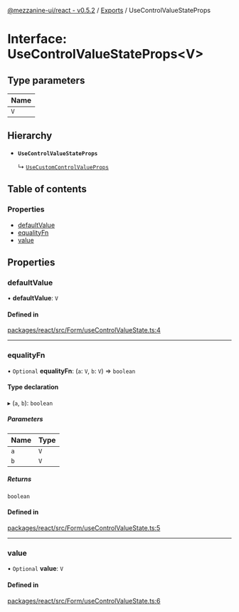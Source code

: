 [@mezzanine-ui/react - v0.5.2](../README.md) / [Exports](../modules.md) / UseControlValueStateProps

# Interface: UseControlValueStateProps<V\>

## Type parameters

| Name |
| :------ |
| `V` |

## Hierarchy

- **`UseControlValueStateProps`**

  ↳ [`UseCustomControlValueProps`](usecustomcontrolvalueprops.md)

## Table of contents

### Properties

- [defaultValue](usecontrolvaluestateprops.md#defaultvalue)
- [equalityFn](usecontrolvaluestateprops.md#equalityfn)
- [value](usecontrolvaluestateprops.md#value)

## Properties

### defaultValue

• **defaultValue**: `V`

#### Defined in

[packages/react/src/Form/useControlValueState.ts:4](https://github.com/Mezzanine-UI/mezzanine/blob/83e0173/packages/react/src/Form/useControlValueState.ts#L4)

___

### equalityFn

• `Optional` **equalityFn**: (`a`: `V`, `b`: `V`) => `boolean`

#### Type declaration

▸ (`a`, `b`): `boolean`

##### Parameters

| Name | Type |
| :------ | :------ |
| `a` | `V` |
| `b` | `V` |

##### Returns

`boolean`

#### Defined in

[packages/react/src/Form/useControlValueState.ts:5](https://github.com/Mezzanine-UI/mezzanine/blob/83e0173/packages/react/src/Form/useControlValueState.ts#L5)

___

### value

• `Optional` **value**: `V`

#### Defined in

[packages/react/src/Form/useControlValueState.ts:6](https://github.com/Mezzanine-UI/mezzanine/blob/83e0173/packages/react/src/Form/useControlValueState.ts#L6)
